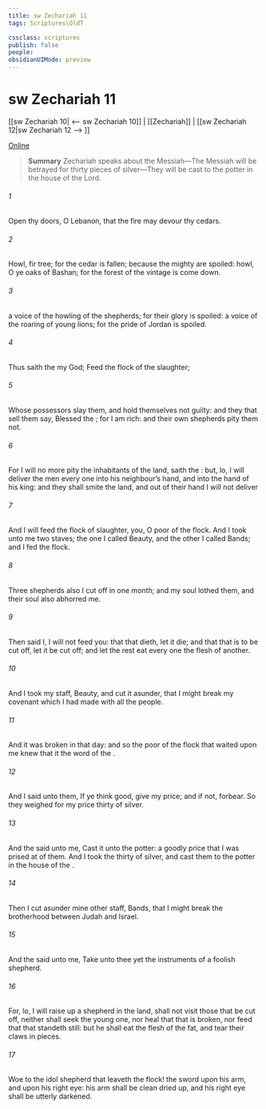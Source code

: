 ```yaml
---
title: sw Zechariah 11
tags: Scriptures\OldT

cssclass: scriptures
publish: false
people:
obsidianUIMode: preview
---
```


# sw Zechariah 11
[[sw Zechariah 10| <-- sw Zechariah 10]] | [[Zechariah]] | [[sw Zechariah 12|sw Zechariah 12 --> ]]

[Online](https://churchofjesuschrist.org/study/scriptures/ot/zech/11?lang=eng)

> __Summary__
Zechariah speaks about the Messiah—The Messiah will be betrayed for thirty pieces of silver—They will be cast to the potter in the house of the Lord.

###### 1 
Open thy doors, O Lebanon, that the fire may devour thy cedars.

###### 2 
Howl, fir tree; for the cedar is fallen; because the mighty are spoiled: howl, O ye oaks of Bashan; for the forest of the vintage is come down.

###### 3 
 a voice of the howling of the shepherds; for their glory is spoiled: a voice of the roaring of young lions; for the pride of Jordan is spoiled.

###### 4 
Thus saith the  my God; Feed the flock of the slaughter;

###### 5 
Whose possessors slay them, and hold themselves not guilty: and they that sell them say, Blessed  the ; for I am rich: and their own shepherds pity them not.

###### 6 
For I will no more pity the inhabitants of the land, saith the : but, lo, I will deliver the men every one into his neighbour’s hand, and into the hand of his king: and they shall smite the land, and out of their hand I will not deliver 

###### 7 
And I will feed the flock of slaughter,  you, O poor of the flock. And I took unto me two staves; the one I called Beauty, and the other I called Bands; and I fed the flock.

###### 8 
Three shepherds also I cut off in one month; and my soul lothed them, and their soul also abhorred me.

###### 9 
Then said I, I will not feed you: that that dieth, let it die; and that that is to be cut off, let it be cut off; and let the rest eat every one the flesh of another.

###### 10 
And I took my staff,  Beauty, and cut it asunder, that I might break my covenant which I had made with all the people.

###### 11 
And it was broken in that day: and so the poor of the flock that waited upon me knew that it  the word of the .

###### 12 
And I said unto them, If ye think good, give  my price; and if not, forbear. So they weighed for my price thirty  of silver.

###### 13 
And the  said unto me, Cast it unto the potter: a goodly price that I was prised at of them. And I took the thirty  of silver, and cast them to the potter in the house of the .

###### 14 
Then I cut asunder mine other staff,  Bands, that I might break the brotherhood between Judah and Israel.

###### 15 
And the  said unto me, Take unto thee yet the instruments of a foolish shepherd.

###### 16 
For, lo, I will raise up a shepherd in the land,  shall not visit those that be cut off, neither shall seek the young one, nor heal that that is broken, nor feed that that standeth still: but he shall eat the flesh of the fat, and tear their claws in pieces.

###### 17 
Woe to the idol shepherd that leaveth the flock! the sword  upon his arm, and upon his right eye: his arm shall be clean dried up, and his right eye shall be utterly darkened.

